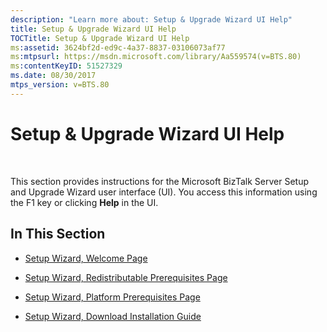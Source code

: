 ```yaml
---
description: "Learn more about: Setup & Upgrade Wizard UI Help"
title: Setup & Upgrade Wizard UI Help
TOCTitle: Setup & Upgrade Wizard UI Help
ms:assetid: 3624bf2d-ed9c-4a37-8837-03106073af77
ms:mtpsurl: https://msdn.microsoft.com/library/Aa559574(v=BTS.80)
ms:contentKeyID: 51527329
ms.date: 08/30/2017
mtps_version: v=BTS.80
---
```


# Setup & Upgrade Wizard UI Help

 

This section provides instructions for the Microsoft BizTalk Server Setup and Upgrade Wizard user interface (UI). You access this information using the F1 key or clicking **Help** in the UI.

## In This Section

  - [Setup Wizard, Welcome Page](setup-wizard-welcome-page.md)

  - [Setup Wizard, Redistributable Prerequisites Page](setup-wizard-redistributable-prerequisites-page.md)

  - [Setup Wizard, Platform Prerequisites Page](setup-wizard-platform-prerequisites-page.md)

  - [Setup Wizard, Download Installation Guide](setup-wizard-download-installation-guide.md)

